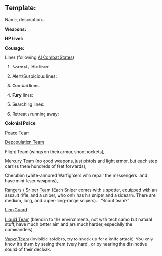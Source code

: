 ## Template:

Name, description…

**Weapons:**

**HP level:**

**Courage:**

Lines (following [AI Combat States](/p/4a5bbeccd94340418507b4e24b59c41b))

1.  Normal / Idle lines:

2.  Alert/Suspicious lines:

3.  Combat lines:

4.  **Fury** lines:

5.  Searching lines:

6.  Retreat / running away:

**Colonial Police**

[Peace Team](/p/3cb671899d6e4f15a8d2fc4076e56356)

[Depopulation Team](/p/56cb1fe4b44c40209f6739ce34830eb8)

Flight Team (wings on their armor, shoot rockets),

[Mercury Team](/p/16a088573fb34c10b8aec5bedd6b442b) (no good weapons, just pistols and light armor, but each step carries them hundreds of feet forwards),

Cherubim (white-armored Warfighters who repair the messengers  and have mini-laser weapons),

[Rangers / Sniper Team](/p/77860d6ebf5241c68d6f433d7ea7d9b2) (Each Sniper comes with a spotter, equipped with an assault rifle, and a sniper, who only has his sniper and a sidearm. There are medium, long, and super-long-range snipers)… “Scout team?”

[Lion Guard](/p/f7dd897f255d410fb2d160b768b8656b)

[Liquid Team](/p/e552fd33a5ae462494623dd4a9c2d73a) (blend in to the environments, not with tech camo but natural stuff, have much better aim and are much harder, especially the commanders)

[Vapor Team](/p/e552fd33a5ae462494623dd4a9c2d73a) (invisible soldiers, try to sneak up for a knife attack). You only know it’s them by seeing them (very hard), or by hearing the distinctive sound of their decloak.

